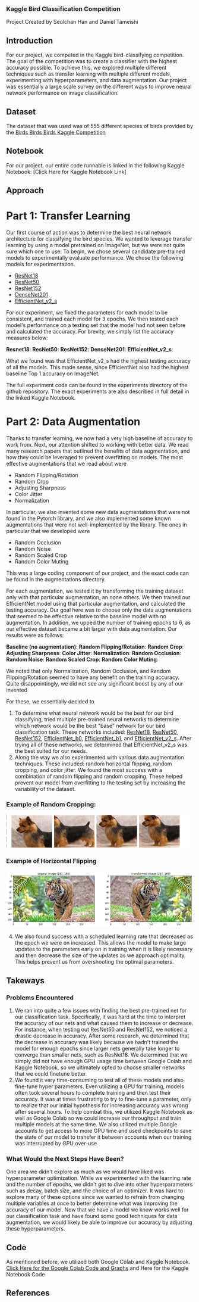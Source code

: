 ### Kaggle Bird Classification Competition
Project Created by Seulchan Han and Daniel Tameishi

## **Introduction**
For our project, we competed in the Kaggle bird-classifying competition. The goal of the competition was to create a classifier with the highest accuracy possible. To achieve this, we explored multiple different techniques such as transfer learning with multiple different models, experimenting with hyperparameters, and data augmentation. Our project was essentially a large scale survey on the different ways to improve neural network performance on image classification.

## **Dataset**
The dataset that was used was of 555 different species of birds provided by the [Birds Birds Birds Kaggle Competition](https://www.kaggle.com/competitions/birds23wi)

## **Notebook**
For our project, our entire code runnable is linked in the following Kaggle Notebook:
[Click Here for Kaggle Notebook Link]

## **Approach**
# ****Part 1: Transfer Learning****
Our first course of action was to determine the best neural network architecture for classifying the bird species. We wanted to leverage transfer learning by using a model pretrained on ImageNet, but we were not quite sure which one to use. To begin, we chose several candidate pre-trained models to experimentally evaluate performance. We chose the following models for experimentation.

- [ResNet18](https://pytorch.org/vision/master/models/generated/torchvision.models.resnet18.html)
- [ResNet50](https://pytorch.org/vision/master/models/generated/torchvision.models.resnet50.html)
- [ResNet152](https://pytorch.org/vision/master/models/generated/torchvision.models.resnet152.html)
- [DenseNet201](https://pytorch.org/vision/main/models/generated/torchvision.models.densenet201.html#torchvision.models.densenet201)
- [EfficientNet_v2_s](https://pytorch.org/vision/main/models/generated/torchvision.models.efficientnet_v2_s.html#torchvision.models.efficientnet_v2_s)

For our experiment, we fixed the parameters for each model to be consistent, and trained each model for 3 epochs. We then tested each model's performance on a testing set that the model had not seen before and calculated the accuracy. For brevity, we simply list the accuracy measures below:

<b>Resnet18</b>: 
<b>ResNet50</b>:
<b>ResNet152</b>: 
<b>DenseNet201</b>:
<b>EfficientNet_v2_s</b>:

What we found was that EfficientNet_v2_s had the highest testing accuracy of all the models. This made sense, since EfficientNet also had the highest baseline Top 1 accuracy on ImageNet.

The full experiment code can be found in the experiments directory of the github repository. The exact experiments are also described in full detail in the linked Kaggle Notebook. 

# ****Part 2: Data Augmentation****
Thanks to transfer learning, we now had a very high baseline of accuracy to work from. Next, our attention shifted to working with better data. We read many research papers that outlined the benefits of data augmentation, and how they could be leveraged to prevent overfitting on models. The most effective augmentations that we read about were 

- Random Flipping/Rotation
- Random Crop
- Adjusting Sharpness
- Color Jitter
- Normalization

In particular, we also invented some new data augmentations that were not found in the Pytorch library, and we also implemented some known augmentations that were not well-implemented by the library. The ones in particular that we developed were

- Random Occlusion
- Random Noise
- Random Scaled Crop
- Random Color Muting

This was a large coding component of our project, and the exact code can be found in the augmentations directory. 

For each augmentation, we tested it by transforming the training dataset only with that particular augmentation, an none others. We then trained our EfficientNet model using that particular augmentation, and calculated the testing accuracy. Our goal here was to choose only the data augmentations that seemed to be effective relative to the baseline model with no augmentation. In addition, we upped the number of training epochs to 6, as our effective dataset became a bit larger with data augmentation. Our results were as follows:

<b>Baseline (no augmentation)</b>: 
<b>Random Flipping/Rotation</b>: 
<b>Random Crop</b>: 
<b>Adjusting Sharpness</b>: 
<b>Color Jitter</b>: 
<b>Normalization</b>: 
<b>Random Occlusion</b>: 
<b>Random Noise</b>: 
<b>Random Scaled Crop</b>: 
<b>Random Color Muting</b>: 

We noted that only Normalization, Random Occlusion, and Random Flipping/Rotation seemed to have any benefit on the training accuracy. Quite disappointingly, we did not see any significant boost by any of our invented 



For these, we essentially decided to 

1. To determine what neural network would be the best for our bird classifying, tried multiple pre-trained neural networks to determine which network would be the best "base" network for our bird classification task. These networks included: [ResNet18](https://pytorch.org/vision/master/models/generated/torchvision.models.resnet18.html), [ResNet50](https://pytorch.org/vision/master/models/generated/torchvision.models.resnet50.html), [ResNet152](https://pytorch.org/vision/master/models/generated/torchvision.models.resnet152.html), [EfficientNet_b0](https://pytorch.org/vision/main/models/generated/torchvision.models.efficientnet_b0.html#torchvision.models.efficientnet_b0), [EfficientNet_b1](https://pytorch.org/vision/main/models/generated/torchvision.models.efficientnet_b1.html#torchvision.models.efficientnet_b1), and [EfficientNet_v2_s](https://pytorch.org/vision/main/models/generated/torchvision.models.efficientnet_v2_s.html#torchvision.models.efficientnet_v2_s). After trying all of these networks, we determined that EfficientNet_v2_s was the best suited for our needs.
2. Along the way we also experimented with various data augmentation techniques. These included: random horizontal flipping, random cropping, and color jitter. We found the most success with a combination of random flipping and random cropping. These helped prevent our model from overfitting to the testing set by increasing the variability of the dataset.

### Example of Random Cropping:
![Random Cropped Giraffe](/images/RandomCropping.png)

### Example of Horizontal Flipping
![Example of horizontal flipping](/images/flipping.png)

4. We also found success with a scheduled learning rate that decreased as the epoch we were on increased. This allows the model to make large updates to the parameters early on in training when it is likely necessary and then decrease the size of the updates as we approach optimality. This helps prevent us from overshooting the optimal parameters.

## **Takeways**

### Problems Encountered
1. We ran into quite a few issues with finding the best pre-trained net for our classification task. Specifically, it was hard at the time to interpret the accuracy of our nets and what caused them to increase or decrease. For instance, when testing out ResNet50 and ResNet152, we noticed a drastic decrease in accuracy. After some research, we determined that the decrease in accuracy was likely because we hadn't trained the model for enough epochs since larger nets generally take longer to converge than smaller nets, such as ResNet18. We determined that we simply did not have enough GPU usage time between Google Colab and Kaggle Notebook, so we ultimately opted to choose smaller networks that we could finetune better.
2. We found it very time-consuming to test all of these models and also fine-tune hyper parameters. Even utilizing a GPU for training, models often took several hours to complete training and then test their accuracy. It was at times frustrating to try to fine-tune a parameter, only to realize that our initial hypothesis for increasing accuracy was wrong after several hours. To help combat this, we utilized Kaggle Notebook as well as Google Colab so we could increase our throughput and train multiple models at the same time. We also utilized multiple Google accounts to get access to more GPU time and used checkpoints to save the state of our model to transfer it between accounts when our training was interrupted by GPU over-use


### What Would the Next Steps Have Been?
One area we didn't explore as much as we would have liked was hyperparameter optimization. While we experimented with the learning rate and the number of epochs, we didn't get to dive into other hyperparameters such as decay, batch size, and the choice of an optimizer. It was hard to explore many of these options since we wanted to refrain from changing multiple variables at once to better determine what was improving the accuracy of our model. Now that we have a model we know works well for our classification task and have found some good techniques for data augmentation, we would likely be able to improve our accuracy by adjusting these hyperparameters.

## **Code**
As mentioned before, we utilized both Google Colab and Kaggle Notebook. [Click Here for the Google Colab Code and Graphs](https://github.com/tameidan1/CSE455FinalProject/blob/main/GoogleColabCode.ipynb) and Here for the Kaggle Notebook Code

## **References**
